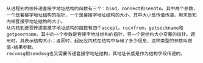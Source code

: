     从进程到内核传递套接字地址结构的函数有三个：bind，connect和sendto。其中两个参数，一个是套接字地址结构的指针，一个是套接字地址结构的大小，其中大小是传值传递，用来告知内核套接字地址结构的大小。
    从内核到进程传递套接字地址结构的函数有四个accept。recvfrom，getsockname和getpeername。其中的一个参数是套接字地址结构的指针，另一个是结构大小变量的指针。调用时，其表示结构大小；返回时，起反应内核在结构中存储了多少信息，这种类型的参数叫做值-结果参数。
    recvmsg和sendmsg也又需要传递套接字地址结构，其地址长度是作为结构字段传递的。
